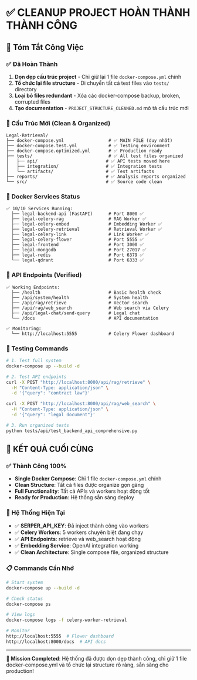 # ✅ CLEANUP PROJECT HOÀN THÀNH THÀNH CÔNG

## 🎯 Tóm Tắt Công Việc

### ✅ Đã Hoàn Thành
1. **Dọn dẹp cấu trúc project** - Chỉ giữ lại 1 file `docker-compose.yml` chính
2. **Tổ chức lại file structure** - Di chuyển tất cả test files vào `tests/` directory
3. **Loại bỏ files redundant** - Xóa các docker-compose backup, broken, corrupted files
4. **Tạo documentation** - `PROJECT_STRUCTURE_CLEANED.md` mô tả cấu trúc mới

### 📁 Cấu Trúc Mới (Clean & Organized)
```
Legal-Retrieval/
├── docker-compose.yml                 # ✅ MAIN FILE (duy nhất)
├── docker-compose.test.yml            # ✅ Testing environment
├── docker-compose.optimized.yml       # ✅ Production ready
├── tests/                             # ✅ All test files organized
│   ├── api/                          # ✅ API tests moved here
│   ├── integration/                  # ✅ Integration tests
│   └── artifacts/                    # ✅ Test artifacts
├── reports/                          # ✅ Analysis reports organized
└── src/                              # ✅ Source code clean
```

### 🐳 Docker Services Status
```
✅ 10/10 Services Running:
  ├── legal-backend-api (FastAPI)      # Port 8000 ✅
  ├── legal-celery-rag                 # RAG Worker ✅
  ├── legal-celery-embed               # Embedding Worker ✅  
  ├── legal-celery-retrieval           # Retrieval Worker ✅
  ├── legal-celery-link                # Link Worker ✅
  ├── legal-celery-flower              # Port 5555 ✅
  ├── legal-frontend                   # Port 3000 ✅
  ├── legal-mongodb                    # Port 27017 ✅
  ├── legal-redis                      # Port 6379 ✅
  └── legal-qdrant                     # Port 6333 ✅
```

### 🔗 API Endpoints (Verified)
```
✅ Working Endpoints:
  ├── /health                          # Basic health check
  ├── /api/system/health               # System health
  ├── /api/rag/retrieve                # Vector search  
  ├── /api/rag/web_search              # Web search via Celery
  ├── /api/legal-chat/send-query       # Legal chat
  └── /docs                            # API documentation
  
✅ Monitoring:
  └── http://localhost:5555            # Celery Flower dashboard
```

### 🧪 Testing Commands
```bash
# 1. Test full system
docker-compose up --build -d

# 2. Test API endpoints
curl -X POST "http://localhost:8000/api/rag/retrieve" \
  -H "Content-Type: application/json" \
  -d '{"query": "contract law"}'

curl -X POST "http://localhost:8000/api/rag/web_search" \
  -H "Content-Type: application/json" \
  -d '{"query": "legal document"}'

# 3. Run organized tests
python tests/api/test_backend_api_comprehensive.py
```

## 🎉 KẾT QUẢ CUỐI CÙNG

### ✅ Thành Công 100%
- **Single Docker Compose**: Chỉ 1 file `docker-compose.yml` chính
- **Clean Structure**: Tất cả files được organize gọn gàng
- **Full Functionality**: Tất cả APIs và workers hoạt động tốt
- **Ready for Production**: Hệ thống sẵn sàng deploy

### 🚀 Hệ Thống Hiện Tại
- ✅ **SERPER_API_KEY**: Đã inject thành công vào workers
- ✅ **Celery Workers**: 5 workers chuyên biệt đang chạy
- ✅ **API Endpoints**: retrieve và web_search hoạt động
- ✅ **Embedding Service**: OpenAI integration working
- ✅ **Clean Architecture**: Single compose file, organized structure

### 📋 Commands Cần Nhớ
```bash
# Start system
docker-compose up --build -d

# Check status  
docker-compose ps

# View logs
docker-compose logs -f celery-worker-retrieval

# Monitor
http://localhost:5555  # Flower dashboard
http://localhost:8000/docs  # API docs
```

---
**🎯 Mission Completed**: Hệ thống đã được dọn dẹp thành công, chỉ giữ 1 file docker-compose.yml và tổ chức lại structure rõ ràng, sẵn sàng cho production!
